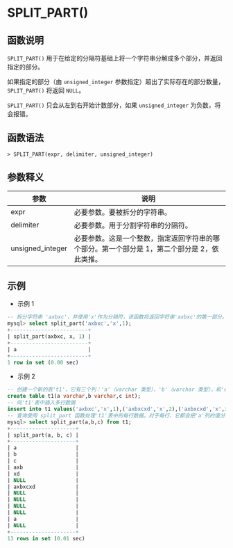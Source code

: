 # **SPLIT_PART()**

## **函数说明**

`SPLIT_PART()` 用于在给定的分隔符基础上将一个字符串分解成多个部分，并返回指定的部分。

如果指定的部分（由 `unsigned_integer` 参数指定）超出了实际存在的部分数量，`SPLIT_PART()` 将返回 `NULL`。

`SPLIT_PART()` 只会从左到右开始计数部分，如果 `unsigned_integer` 为负数，将会报错。

## **函数语法**

```
> SPLIT_PART(expr, delimiter, unsigned_integer)
```

## **参数释义**

|  参数   | 说明  |
|  ----  | ----  |
|expr|必要参数。要被拆分的字符串。|
|delimiter|必要参数。用于分割字符串的分隔符。|
|unsigned_integer|必要参数。这是一个整数，指定返回字符串的哪个部分。第一个部分是 1，第二个部分是 2，依此类推。|

## **示例**

- 示例 1

```sql
-- 拆分字符串 'axbxc'，并使用'x'作为分隔符，该函数将返回字符串'axbxc'的第一部分。所以执行这条 SQL 语句的结果是 'a'，因为在'x'分隔符的基础上分割字符串'axbxc'后的第一部分是 'a'。
mysql> select split_part('axbxc','x',1);
+-------------------------+
| split_part(axbxc, x, 1) |
+-------------------------+
| a                       |
+-------------------------+
1 row in set (0.00 sec)
```

- 示例 2

```sql
-- 创建一个新的表't1'，它有三个列：'a'（varchar 类型），'b'（varchar 类型），和'c'（int 类型）。
create table t1(a varchar,b varchar,c int);
-- 向't1'表中插入多行数据
insert into t1 values('axbxc','x',1),('axbxcxd','x',2),('axbxcxd','x',3),('axbxcxd','xc',1),('axbxcxd','xc',2),('axbxcxd','xc',3),('axbxcxd','asas',1),('axbxcxd','asas',2),(null,'asas',3),('axbxcxd',null,3),('axbxcxd','asas',null),('axxx','x',1),('axxx','x',2);
-- 查询使用 split_part 函数处理't1'表中的每行数据。对于每行，它都会把'a'列的值分割成多个部分（使用'b'列的值作为分隔符），然后返回指定的部分（由'c'列的值指定）。例如，对于第一行数据（'axbxc', 'x', 1），它会返回'a'，因为'a'是在'x'分隔符的基础上分割字符串'axbxc'后的第一部分。
mysql> select split_part(a,b,c) from t1;
+---------------------+
| split_part(a, b, c) |
+---------------------+
| a                   |
| b                   |
| c                   |
| axb                 |
| xd                  |
| NULL                |
| axbxcxd             |
| NULL                |
| NULL                |
| NULL                |
| NULL                |
| a                   |
| NULL                |
+---------------------+
13 rows in set (0.01 sec)
```
